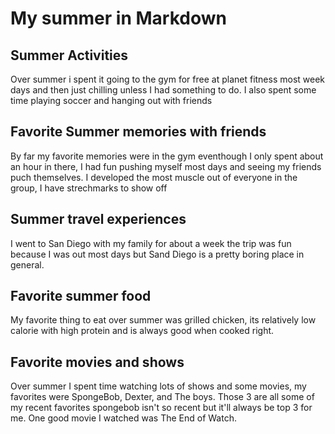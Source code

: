 # My summer in Markdown
## Summer Activities
Over summer i spent it going to the gym for free at planet fitness most week days and then just chilling unless I had something to do. I also spent some time playing soccer and hanging out with friends
## Favorite Summer memories with friends
By far my favorite memories were in the gym eventhough I only spent about an hour in there, I had fun pushing myself most days and seeing my friends puch themselves. I developed the most muscle out of everyone in the group, I have strechmarks to show off
## Summer travel experiences
I went to San Diego with my family for about a week the trip was fun because I was out most days but Sand Diego is a pretty boring place in general.
## Favorite summer food
My favorite thing to eat over summer was grilled chicken, its relatively low calorie with high protein and is always good when cooked right.
## Favorite movies and shows
Over summer I spent time watching lots of shows and some movies, my favorites were SpongeBob, Dexter, and The boys. Those 3 are all some of my recent favorites spongebob isn't so recent but it'll always be top 3 for me. One good movie I watched was The End of Watch.